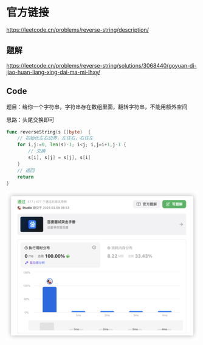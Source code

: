 # 官方链接

https://leetcode.cn/problems/reverse-string/description/

## 题解

https://leetcode.cn/problems/reverse-string/solutions/3068440/goyuan-di-jiao-huan-liang-xing-dai-ma-mi-lhxy/

## Code

题目：给你一个字符串，字符串存在数组里面，翻转字符串，不能用额外空间

思路：头尾交换即可

```go
func reverseString(s []byte)  {
    // 初始化左右边界，左往右，右往左
    for i,j:=0, len(s)-1; i<j; i,j=i+1,j-1 {
        // 交换
        s[i], s[j] = s[j], s[i]
    }
    // 返回
    return
}
```

![image-20250209085402961](../../../pic/image-20250209085402961.png)